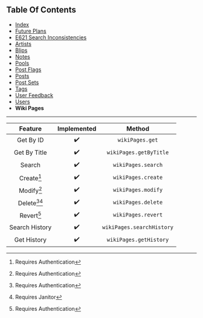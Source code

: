 ## Table Of Contents
- [Index](README.md)
- [Future Plans](FuturePlans.md)
- [E621 Search Inconsistencies](E621SearchInconsistencies.md)
- [Artists](Artists.md)
- [Blips](Blips.md)
- [Notes](Notes.md)
- [Pools](Pools.md)
- [Post Flags](PostFlags.md)
- [Posts](Posts.md)
- [Post Sets](PostSets.md)
- [Tags](Tags.md)
- [User Feedback](UserFeedback.md)
- [Users](Users.md)
- **Wiki Pages**

<hr>

|     Feature    | Implemented |           Method          |
|:--------------:|:-----------:|:-------------------------:|
|    Get By ID   |      ✔️      |      `wikiPages.get`      |
|  Get By Title  |      ✔️      |   `wikiPages.getByTitle`  |
|     Search     |      ✔️      |     `wikiPages.search`    |
|   Create[^1]   |      ✔️      |     `wikiPages.create`    |
|   Modify[^1]   |      ✔️      |     `wikiPages.modify`    |
| Delete[^1][^3] |      ✔️      |     `wikiPages.delete`    |
|   Revert[^1]   |      ✔️      |     `wikiPages.revert`    |
| Search History |      ✔️      | `wikiPages.searchHistory` |
|  Get History   |      ✔️      |  `wikiPages.getHistory`   |

[^1]: Requires Authentication
[^2]: Requires Privileged
[^3]: Requires Janitor
[^4]: Requires Moderator
[^5]: Requires Admin
